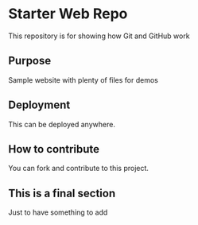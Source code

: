 # Starter Web Repo

This repository is for showing how Git and GitHub work

## Purpose

Sample website with plenty of files for demos

## Deployment

This can be deployed anywhere.

## How to contribute

You can fork and contribute to this project.

## This is a final section

Just to have something to add